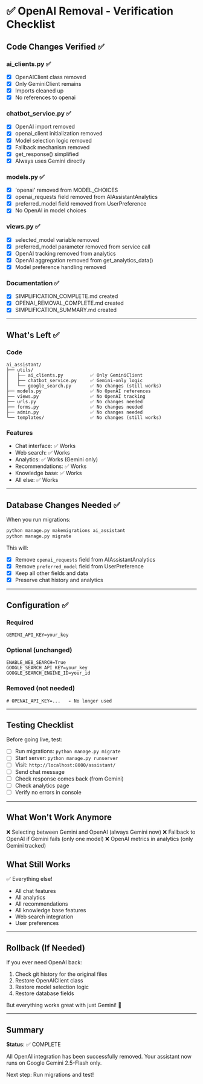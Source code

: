 # ✅ OpenAI Removal - Verification Checklist

## Code Changes Verified ✅

### ai_clients.py ✅
- [x] OpenAIClient class removed
- [x] Only GeminiClient remains
- [x] Imports cleaned up
- [x] No references to openai

### chatbot_service.py ✅
- [x] OpenAI import removed
- [x] openai_client initialization removed
- [x] Model selection logic removed
- [x] Fallback mechanism removed
- [x] get_response() simplified
- [x] Always uses Gemini directly

### models.py ✅
- [x] 'openai' removed from MODEL_CHOICES
- [x] openai_requests field removed from AIAssistantAnalytics
- [x] preferred_model field removed from UserPreference
- [x] No OpenAI in model choices

### views.py ✅
- [x] selected_model variable removed
- [x] preferred_model parameter removed from service call
- [x] OpenAI tracking removed from analytics
- [x] OpenAI aggregation removed from get_analytics_data()
- [x] Model preference handling removed

### Documentation ✅
- [x] SIMPLIFICATION_COMPLETE.md created
- [x] OPENAI_REMOVAL_COMPLETE.md created
- [x] SIMPLIFICATION_SUMMARY.md created

---

## What's Left ✅

### Code
```
ai_assistant/
├── utils/
│   ├── ai_clients.py          ✅ Only GeminiClient
│   ├── chatbot_service.py     ✅ Gemini-only logic
│   └── google_search.py       ✅ No changes (still works)
├── models.py                  ✅ No OpenAI references
├── views.py                   ✅ No OpenAI tracking
├── urls.py                    ✅ No changes needed
├── forms.py                   ✅ No changes needed
├── admin.py                   ✅ No changes needed
└── templates/                 ✅ No changes (still works)
```

### Features
- Chat interface: ✅ Works
- Web search: ✅ Works  
- Analytics: ✅ Works (Gemini only)
- Recommendations: ✅ Works
- Knowledge base: ✅ Works
- All else: ✅ Works

---

## Database Changes Needed ✅

When you run migrations:
```bash
python manage.py makemigrations ai_assistant
python manage.py migrate
```

This will:
- [x] Remove `openai_requests` field from AIAssistantAnalytics
- [x] Remove `preferred_model` field from UserPreference
- [x] Keep all other fields and data
- [x] Preserve chat history and analytics

---

## Configuration ✅

### Required
```env
GEMINI_API_KEY=your_key
```

### Optional (unchanged)
```env
ENABLE_WEB_SEARCH=True
GOOGLE_SEARCH_API_KEY=your_key
GOOGLE_SEARCH_ENGINE_ID=your_id
```

### Removed (not needed)
```env
# OPENAI_API_KEY=...   ← No longer used
```

---

## Testing Checklist

Before going live, test:

- [ ] Run migrations: `python manage.py migrate`
- [ ] Start server: `python manage.py runserver`
- [ ] Visit: `http://localhost:8000/assistant/`
- [ ] Send chat message
- [ ] Check response comes back (from Gemini)
- [ ] Check analytics page
- [ ] Verify no errors in console

---

## What Won't Work Anymore

❌ Selecting between Gemini and OpenAI (always Gemini now)
❌ Fallback to OpenAI if Gemini fails (only one model)
❌ OpenAI metrics in analytics (only Gemini tracked)

## What Still Works

✅ Everything else!
- All chat features
- All analytics
- All recommendations
- All knowledge base features
- Web search integration
- User preferences

---

## Rollback (If Needed)

If you ever need OpenAI back:
1. Check git history for the original files
2. Restore OpenAIClient class
3. Restore model selection logic
4. Restore database fields

But everything works great with just Gemini! 🎉

---

## Summary

**Status**: ✅ COMPLETE

All OpenAI integration has been successfully removed.
Your assistant now runs on Google Gemini 2.5-Flash only.

Next step: Run migrations and test!
